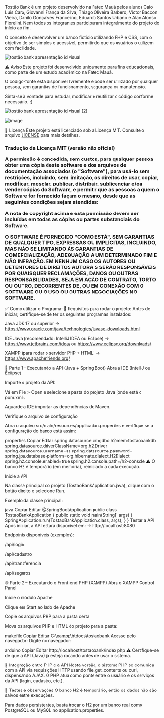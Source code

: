 Tostão Bank é um projeto desenvolvido na Fatec Mauá pelos alunos Caio Luis Cara, Giovanni França da Silva, Thiago Oliveira Barbero, Victor Baccon Vieira, Danilo Gonçalves Francelino, Eduardo Santos Urbano e Alan Alonso Fiorelini. Nem todos os integrantes participaram integralmente do projeto do início ao fim.

O conceito é desenvolver um banco fictício utilizando PHP e CSS, com o objetivo de ser simples e acessível, permitindo que os usuários o utilizem com facilidade.

![tostão bank apresentação id visual](https://github.com/user-attachments/assets/afdfeaac-6484-4a4a-907a-c4432aed3363)

⚠️ Aviso
Este projeto foi desenvolvido unicamente para fins educacionais, como parte de um estudo acadêmico na Fatec Mauá.

O código-fonte está disponível livremente e pode ser utilizado por qualquer pessoa, sem garantias de funcionamento, segurança ou manutenção.

Sinta-se à vontade para estudar, modificar e reutilizar o código conforme necessário. :)

![tostão bank apresentação id visual (2)](https://github.com/user-attachments/assets/8d33c94b-87a6-4626-af62-7d3159027342)

![image](https://github.com/user-attachments/assets/be8fa3a1-f028-4f88-9955-ed3e4981c123)


📄 Licença
Este projeto está licenciado sob a Licença MIT. Consulte o arquivo [LICENSE](./LICENSE) para mais detalhes.

<h3>Tradução da Licença MIT (versão não oficial)

A permissão é concedida, sem custos, para qualquer pessoa obter uma cópia deste software e dos arquivos de documentação associados (o "Software"), para usá-lo sem restrições, incluindo, sem limitação, os direitos de usar, copiar, modificar, mesclar, publicar, distribuir, sublicenciar e/ou vender cópias do Software, e permitir que as pessoas a quem o Software for fornecido façam o mesmo, desde que as seguintes condições sejam atendidas:

A nota de copyright acima e esta permissão devem ser incluídas em todas as cópias ou partes substanciais do Software.

O SOFTWARE É FORNECIDO "COMO ESTÁ", SEM GARANTIAS DE QUALQUER TIPO, EXPRESSAS OU IMPLÍCITAS, INCLUINDO, MAS NÃO SE LIMITANDO ÀS GARANTIAS DE COMERCIALIZAÇÃO, ADEQUAÇÃO A UM DETERMINADO FIM E NÃO INFRAÇÃO. EM NENHUM CASO OS AUTORES OU DETENTORES DE DIREITOS AUTORAIS SERÃO RESPONSÁVEIS POR QUAISQUER RECLAMAÇÕES, DANOS OU OUTRAS RESPONSABILIDADES, SEJA EM AÇÃO DE CONTRATO, TORTO OU OUTRO, DECORRENTES DE, OU EM CONEXÃO COM O SOFTWARE OU O USO OU OUTRAS NEGOCIAÇÕES NO SOFTWARE.</h3>

✅ Como utilizar o Programa:
🔧 Requisitos para rodar o projeto:
Antes de iniciar, certifique-se de ter os seguintes programas instalados:

Java JDK 17 ou superior
→ https://www.oracle.com/java/technologies/javase-downloads.html

IDE Java (recomendado: IntelliJ IDEA ou Eclipse)
→ https://www.jetbrains.com/idea/ ou https://www.eclipse.org/downloads/

XAMPP (para rodar o servidor PHP + HTML)
→ https://www.apachefriends.org/

🧩 Parte 1 – Executando a API (Java + Spring Boot)
Abra a IDE (IntelliJ ou Eclipse)

Importe o projeto da API:

Vá em File > Open e selecione a pasta do projeto Java (onde está o pom.xml).

Aguarde a IDE importar as dependências do Maven.

Verifique o arquivo de configuração

Abra o arquivo src/main/resources/application.properties e verifique se a configuração do banco está assim:

properties
Copiar
Editar
spring.datasource.url=jdbc:h2:mem:tostaobankdb
spring.datasource.driverClassName=org.h2.Driver
spring.datasource.username=sa
spring.datasource.password=
spring.jpa.database-platform=org.hibernate.dialect.H2Dialect
spring.h2.console.enabled=true
spring.h2.console.path=/h2-console
⚠️ O banco H2 é temporário (em memória), reiniciado a cada execução.

Inicie a API

Na classe principal do projeto (TostaoBankApplication.java), clique com o botão direito e selecione Run.

Exemplo da classe principal:

java
Copiar
Editar
@SpringBootApplication
public class TostaoBankApplication {
    public static void main(String[] args) {
        SpringApplication.run(TostaoBankApplication.class, args);
    }
}
Testar a API
Após iniciar, a API estará disponível em:
→ http://localhost:8080

Endpoints disponíveis (exemplos):

/api/login

/api/cadastro

/api/transferencia

/api/seguros

🌐 Parte 2 – Executando o Front-end PHP (XAMPP)
Abra o XAMPP Control Panel

Inicie o módulo Apache

Clique em Start ao lado de Apache

Copie os arquivos PHP para a pasta certa

Mova os arquivos PHP e HTML do projeto para a pasta:

makefile
Copiar
Editar
C:\xampp\htdocs\tostaobank
Acesse pelo navegador:
Digite no navegador:

arduino
Copiar
Editar
http://localhost/tostaobank/index.php
⚠️ Certifique-se de que a API (Java) já esteja rodando antes de usar o sistema.

🔗 Integração entre PHP e a API
Nesta versão, o sistema PHP se comunica com a API via requisições HTTP usando file_get_contents ou curl, dispensando AJAX.
O PHP atua como ponte entre o usuário e os serviços da API (login, cadastro, etc.).

🧪 Testes e observações
O banco H2 é temporário, então os dados não são salvos entre execuções.

Para dados persistentes, basta trocar o H2 por um banco real como PostgreSQL ou MySQL no application.properties.
